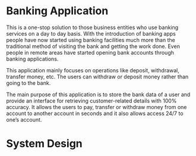 # Banking Application

This is a one-stop solution to those business entities who use banking services on a day to day basis. With the introduction of banking apps people have now started using banking facilities much more than the traditional method of visiting the bank and getting the work done. Even people in remote areas have started opening bank accounts through banking applications. 

This application mainly focuses on operations like deposit, withdrawal, transfer money, etc. The users can withdraw or deposit money rather than going to the bank. 

The main purpose of this application is to store the bank data of a user and provide an interface for retrieving customer-related details with 100% accuracy. It allows the users to pay, transfer or withdraw money from one account to another account in seconds and it also allows access 24/7 to one’s account.

# System Design 

